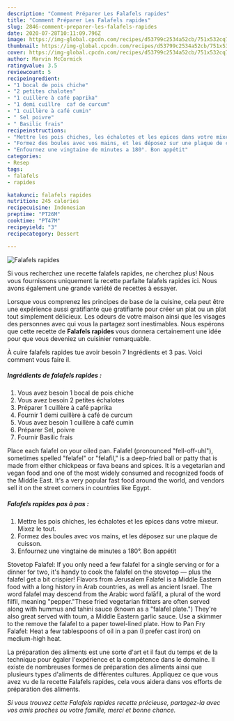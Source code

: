 ```yaml
---
description: "Comment Préparer Les Falafels rapides"
title: "Comment Préparer Les Falafels rapides"
slug: 2846-comment-preparer-les-falafels-rapides
date: 2020-07-28T10:11:09.796Z
image: https://img-global.cpcdn.com/recipes/d53799c2534a52cb/751x532cq70/falafels-rapides-photo-principale-de-la-recette.jpg
thumbnail: https://img-global.cpcdn.com/recipes/d53799c2534a52cb/751x532cq70/falafels-rapides-photo-principale-de-la-recette.jpg
cover: https://img-global.cpcdn.com/recipes/d53799c2534a52cb/751x532cq70/falafels-rapides-photo-principale-de-la-recette.jpg
author: Marvin McCormick
ratingvalue: 3.5
reviewcount: 5
recipeingredient:
- "1 bocal de pois chiche"
- "2 petites chalotes"
- "1 cuillère à café paprika"
- "1 demi cuillre  caf de curcum"
- "1 cuillère à café cumin"
- " Sel poivre"
- " Basilic frais"
recipeinstructions:
- "Mettre les pois chiches, les échalotes et les epices dans votre mixeur. Mixez le tout."
- "Formez des boules avec vos mains, et les déposez sur une plaque de cuisson."
- "Enfournez une vingtaine de minutes a 180°. Bon appétit"
categories:
- Resep
tags:
- falafels
- rapides

katakunci: falafels rapides 
nutrition: 245 calories
recipecuisine: Indonesian
preptime: "PT26M"
cooktime: "PT47M"
recipeyield: "3"
recipecategory: Dessert

---
```



![Falafels rapides](https://img-global.cpcdn.com/recipes/d53799c2534a52cb/751x532cq70/falafels-rapides-photo-principale-de-la-recette.jpg)

Si vous recherchez une recette falafels rapides, ne cherchez plus! Nous vous fournissons uniquement la recette parfaite falafels rapides ici. Nous avons également une grande variété de recettes à essayer.

Lorsque vous comprenez les principes de base de la cuisine, cela peut être une expérience aussi gratifiante que gratifiante pour créer un plat ou un plat tout simplement délicieux. Les odeurs de votre maison ainsi que les visages des personnes avec qui vous la partagez sont inestimables. Nous espérons que cette recette de <strong> Falafels rapides </strong> vous donnera certainement une idée pour que vous deveniez un cuisinier remarquable.

<!--inarticleads1-->

À cuire falafels rapides tue avoir besoin 7 Ingrédients et 3 pas. Voici comment vous faire il.

##### Ingrédients de falafels rapides :

1. Vous avez besoin 1 bocal de pois chiche
1. Vous avez besoin 2 petites échalotes
1. Préparer 1 cuillère à café paprika
1. Fournir 1 demi cuillère à café de curcum
1. Vous avez besoin 1 cuillère à café cumin
1. Préparer  Sel, poivre
1. Fournir  Basilic frais


Place each falafel on your oiled pan. Falafel (pronounced &#34;fell-off-uhl&#34;), sometimes spelled &#34;felafel&#34; or &#34;felafil,&#34; is a deep-fried ball or patty that is made from either chickpeas or fava beans and spices. It is a vegetarian and vegan food and one of the most widely consumed and recognized foods of the Middle East. It&#39;s a very popular fast food around the world, and vendors sell it on the street corners in countries like Egypt. 

<!--inarticleads2-->

##### Falafels rapides pas à pas :

1. Mettre les pois chiches, les échalotes et les epices dans votre mixeur. Mixez le tout.
1. Formez des boules avec vos mains, et les déposez sur une plaque de cuisson.
1. Enfournez une vingtaine de minutes a 180°. Bon appétit


Stovetop Falafel: If you only need a few falafel for a single serving or for a dinner for two, it&#39;s handy to cook the falafel on the stovetop — plus the falafel get a bit crispier! Flavors from Jerusalem Falafel is a Middle Eastern food with a long history in Arab countries, as well as ancient Israel. The word falafel may descend from the Arabic word falāfil, a plural of the word filfil, meaning &#34;pepper.&#34;These fried vegetarian fritters are often served along with hummus and tahini sauce (known as a &#34;falafel plate.&#34;) They&#39;re also great served with toum, a Middle Eastern garlic sauce. Use a skimmer to the remove the falafel to a paper towel-lined plate. How to Pan Fry Falafel: Heat a few tablespoons of oil in a pan (I prefer cast iron) on medium-high heat. 

<!--inarticleads1-->

<p>
La préparation des aliments est une sorte d'art et il faut du temps et de la technique pour égaler l'expérience et la compétence dans le domaine. Il existe de nombreuses formes de préparation des aliments ainsi que plusieurs types d'aliments de différentes cultures. Appliquez ce que vous avez vu de la recette Falafels rapides, cela vous aidera dans vos efforts de préparation des aliments.
</p>

<p>
<i>Si vous trouvez cette Falafels rapides recette précieuse, partagez-la avec vos amis proches ou votre famille, merci et bonne chance.</i>
</p>
